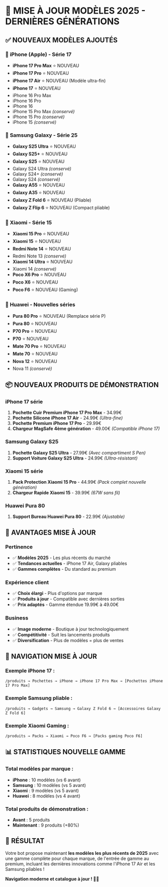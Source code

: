 # 📱 MISE À JOUR MODÈLES 2025 - DERNIÈRES GÉNÉRATIONS

## ✅ NOUVEAUX MODÈLES AJOUTÉS

### 🍎 **iPhone (Apple) - Série 17**
- **iPhone 17 Pro Max** ⭐ NOUVEAU
- **iPhone 17 Pro** ⭐ NOUVEAU  
- **iPhone 17 Air** ⭐ NOUVEAU (Modèle ultra-fin)
- **iPhone 17** ⭐ NOUVEAU
- iPhone 16 Pro Max
- iPhone 16 Pro
- iPhone 16
- iPhone 15 Pro Max *(conservé)*
- iPhone 15 Pro *(conservé)*
- iPhone 15 *(conservé)*

### 📱 **Samsung Galaxy - Série 25**
- **Galaxy S25 Ultra** ⭐ NOUVEAU
- **Galaxy S25+** ⭐ NOUVEAU
- **Galaxy S25** ⭐ NOUVEAU
- Galaxy S24 Ultra *(conservé)*
- Galaxy S24+ *(conservé)*
- Galaxy S24 *(conservé)*
- **Galaxy A55** ⭐ NOUVEAU
- **Galaxy A35** ⭐ NOUVEAU
- **Galaxy Z Fold 6** ⭐ NOUVEAU (Pliable)
- **Galaxy Z Flip 6** ⭐ NOUVEAU (Compact pliable)

### 🤖 **Xiaomi - Série 15**
- **Xiaomi 15 Pro** ⭐ NOUVEAU
- **Xiaomi 15** ⭐ NOUVEAU
- **Redmi Note 14** ⭐ NOUVEAU
- Redmi Note 13 *(conservé)*
- **Xiaomi 14 Ultra** ⭐ NOUVEAU
- Xiaomi 14 *(conservé)*
- **Poco X6 Pro** ⭐ NOUVEAU
- **Poco X6** ⭐ NOUVEAU
- **Poco F6** ⭐ NOUVEAU (Gaming)

### 🔶 **Huawei - Nouvelles séries**
- **Pura 80 Pro** ⭐ NOUVEAU (Remplace série P)
- **Pura 80** ⭐ NOUVEAU
- **P70 Pro** ⭐ NOUVEAU
- **P70** ⭐ NOUVEAU
- **Mate 70 Pro** ⭐ NOUVEAU
- **Mate 70** ⭐ NOUVEAU
- **Nova 12** ⭐ NOUVEAU
- Nova 11 *(conservé)*

## 📦 NOUVEAUX PRODUITS DE DÉMONSTRATION

### **iPhone 17 série**
1. **Pochette Cuir Premium iPhone 17 Pro Max** - 34.99€
2. **Pochette Silicone iPhone 17 Air** - 24.99€ *(Ultra-fine)*
3. **Pochette Premium iPhone 17 Pro** - 29.99€
4. **Chargeur MagSafe 4ème génération** - 49.00€ *(Compatible iPhone 17)*

### **Samsung Galaxy S25**
1. **Pochette Galaxy S25 Ultra** - 27.99€ *(Avec compartiment S Pen)*
2. **Support Voiture Galaxy S25 Ultra** - 24.99€ *(Ultra-résistant)*

### **Xiaomi 15 série**
1. **Pack Protection Xiaomi 15 Pro** - 44.99€ *(Pack complet nouvelle génération)*
2. **Chargeur Rapide Xiaomi 15** - 39.99€ *(67W sans fil)*

### **Huawei Pura 80**
1. **Support Bureau Huawei Pura 80** - 22.99€ *(Ajustable)*

## 🎯 AVANTAGES MISE À JOUR

### **Pertinence**
- ✅ **Modèles 2025** - Les plus récents du marché
- ✅ **Tendances actuelles** - iPhone 17 Air, Galaxy pliables
- ✅ **Gammes complètes** - Du standard au premium

### **Expérience client**
- ✅ **Choix élargi** - Plus d'options par marque
- ✅ **Produits à jour** - Compatible avec dernières sorties
- ✅ **Prix adaptés** - Gamme étendue 19.99€ à 49.00€

### **Business**
- ✅ **Image moderne** - Boutique à jour technologiquement
- ✅ **Compétitivité** - Suit les lancements produits
- ✅ **Diversification** - Plus de modèles = plus de ventes

## 🔄 NAVIGATION MISE À JOUR

### **Exemple iPhone 17 :**
```
/produits → Pochettes → iPhone → iPhone 17 Pro Max → [Pochettes iPhone 17 Pro Max]
```

### **Exemple Samsung pliable :**
```
/produits → Gadgets → Samsung → Galaxy Z Fold 6 → [Accessoires Galaxy Z Fold 6]
```

### **Exemple Xiaomi Gaming :**
```
/produits → Packs → Xiaomi → Poco F6 → [Packs gaming Poco F6]
```

## 📊 STATISTIQUES NOUVELLE GAMME

### **Total modèles par marque :**
- **iPhone** : 10 modèles (vs 6 avant)
- **Samsung** : 10 modèles (vs 5 avant) 
- **Xiaomi** : 9 modèles (vs 5 avant)
- **Huawei** : 8 modèles (vs 4 avant)

### **Total produits de démonstration :**
- **Avant** : 5 produits
- **Maintenant** : 9 produits (+80%)

## 🚀 RÉSULTAT

Votre bot propose maintenant **les modèles les plus récents de 2025** avec une gamme complète pour chaque marque, de l'entrée de gamme au premium, incluant les dernières innovations comme l'iPhone 17 Air et les Samsung pliables !

**Navigation moderne et catalogue à jour ! 📱✨**
